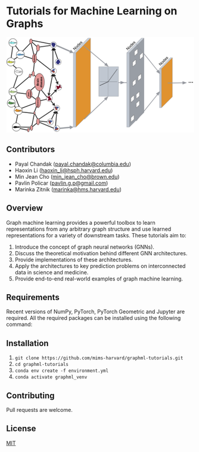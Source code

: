 # Tutorials for Machine Learning on Graphs

![graph-ML](./graphML.png)

## Contributors
 
* Payal Chandak (payal.chandak@columbia.edu)
* Haoxin Li (haoxin_li@hsph.harvard.edu)
* Min Jean Cho (min_jean_cho@brown.edu)
* Pavlin Policar (pavlin.g.p@gmail.com)
* Marinka Zitnik (marinka@hms.harvard.edu)

## Overview

Graph machine learning provides a powerful toolbox to learn representations from any arbitrary graph structure and use learned representations for a variety of downstream tasks. These tutorials aim to:
  1. Introduce the concept of graph neural networks (GNNs).
  2. Discuss the theoretical motivation behind different GNN architectures.
  3. Provide implementations of these architectures. 
  4. Apply the architectures to key prediction problems on interconnected data in science and medicine.
  5. Provide end-to-end real-world examples of graph machine learning.  

## Requirements

Recent versions of NumPy, PyTorch, PyTorch Geometric and Jupyter are required. All the required packages can be installed using the following command: 

## Installation 

1. `git clone https://github.com/mims-harvard/graphml-tutorials.git`
2. `cd graphml-tutorials`
3. `conda env create -f environment.yml`
4. `conda activate graphml_venv`

## Contributing

Pull requests are welcome.

## License

[MIT](https://choosealicense.com/licenses/mit/)

